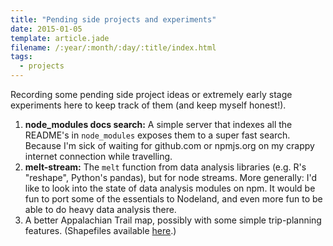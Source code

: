 ```yaml
---
title: "Pending side projects and experiments"
date: 2015-01-05
template: article.jade
filename: /:year/:month/:day/:title/index.html
tags:
  - projects
---
```


Recording some pending side project ideas or extremely early stage experiments 
here to keep track of them (and keep myself honest!).

1. **node_modules docs search:** A simple server that indexes all the README's
  in `node_modules` exposes them to a super fast search.  Because I'm sick of 
  waiting for github.com or npmjs.org on my crappy internet connection while
  travelling.
2. **melt-stream:**  The `melt` function from data analysis libraries (e.g. 
  R's "reshape", Python's pandas), but for node streams.  More generally: I'd like
  to look into the state of data analysis modules on npm.  It would be fun to
  port some of the essentials to Nodeland, and even more fun to be able to do heavy
  data analysis there.
3. A better Appalachian Trail map, possibly with some simple trip-planning features.
  (Shapefiles available [here][2].)


[1]: http://dbpedia.org
[2]: https://www.appalachiantrail.org/about-the-trail/mapping-gis-data/appalachian-trail-gis-gps-data
